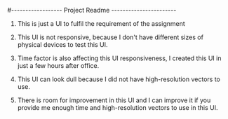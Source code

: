 #------------------ Project Readme -----------------------
1) This is just a UI to fulfil the requirement of the assignment

2) This UI is not responsive, because I don't have different sizes of physical devices to test this UI.

3) Time factor is also affecting this UI responsiveness, I created this UI in just a few hours after office.

4) This UI can look dull because I did not have high-resolution vectors to use.

5) There is room for improvement in this UI and I can improve it if you provide me enough time and high-resolution vectors to use in this UI.
